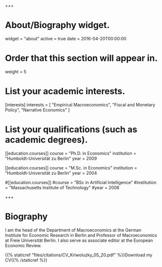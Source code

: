+++
# About/Biography widget.
widget = "about"
active = true
date = 2016-04-20T00:00:00

# Order that this section will appear in.
weight = 5

# List your academic interests.
[interests]
  interests = [
    "Empirical Macroeconomics",
    "Fiscal and Monetary Policy",
    "Narrative Economics"
  ]

# List your qualifications (such as academic degrees).
[[education.courses]]
  course = "Ph.D. in Economics"
  institution = "Humboldt-Universität zu Berlin"
  year = 2009

[[education.courses]]
  course = "M.Sc. in Economics"
  institution = "Humboldt-Universität zu Berlin"
  year = 2004

#[[education.courses]]
  #course = "BSc in Artificial Intelligence"
  #institution = "Massachusetts Institute of Technology"
  #year = 2008
 
+++

# Biography
I am the head of the Department of Macroeconomics at the German Institute for Economic Research in Berlin and Professor of Macroeconomics at Freie Universität Berlin. I also serve as associate editor at the European Economic Review.

{{% staticref "files/citations/CV_Kriwoluzky_05_20.pdf" %}}Download my CV{{% /staticref %}}
